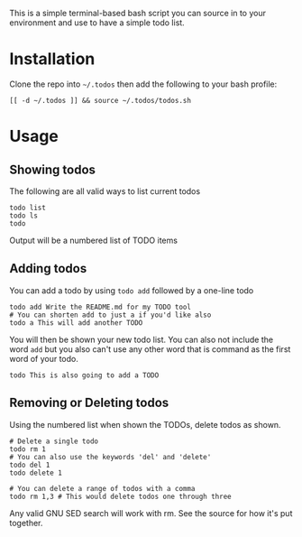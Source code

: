 This is a simple terminal-based bash script you can source in to your environment
and use to have a simple todo list.

# Installation
Clone the repo into `~/.todos` then add the following to your bash profile:
```
[[ -d ~/.todos ]] && source ~/.todos/todos.sh
```

# Usage

## Showing todos
The following are all valid ways to list current todos
```
todo list
todo ls
todo
```

Output will be a numbered list of TODO items

## Adding todos
You can add a todo by using `todo add` followed by a one-line todo
```
todo add Write the README.md for my TODO tool
# You can shorten add to just a if you'd like also
todo a This will add another TODO
```
You will then be shown your new todo list.  You can also not include the word `add`
but you also can't use any other word that is command as the first word of your todo.
```
todo This is also going to add a TODO
```

## Removing or Deleting todos
Using the numbered list when shown the TODOs, delete todos as shown.
```
# Delete a single todo
todo rm 1
# You can also use the keywords 'del' and 'delete'
todo del 1
todo delete 1

# You can delete a range of todos with a comma
todo rm 1,3 # This would delete todos one through three
```
Any valid GNU SED search will work with rm.  See the source for how it's put together.

